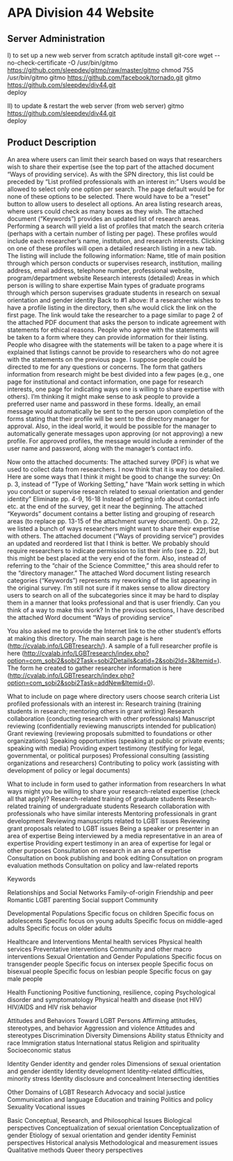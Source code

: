 APA Division 44 Website
===================

Server Administration
---------------------

I) to set up a new web server from scratch
    aptitude install git-core
    wget --no-check-certificate -O /usr/bin/gitmo https://github.com/sleepdev/gitmo/raw/master/gitmo
    chmod 755 /usr/bin/gitmo
    gitmo https://github.com/facebook/tornado.git
    gitmo https://github.com/sleepdev/div44.git     
    deploy

II) to update & restart the web server
    (from web server)
    gitmo https://github.com/sleepdev/div44.git     
    deploy

Product Description
---------------------   

An area where users can limit their search based on ways that researchers wish to share their expertise (see the top part of the attached document “Ways of providing service). As with the SPN directory, this list could be preceded by “List profiled professionals with an interest in:” Users would be allowed to select only one option per search. The page default would be for none of these options to be selected. There would have to be a “reset” button to allow users to deselect all options.
An area listing research areas, where users could check as many boxes as they wish. The attached document (“Keywords”) provides an updated list of research areas.
Performing a search will yield a list of profiles that match the search criteria (perhaps with a certain number of listing per page). These profiles would include each researcher’s name, institution, and research interests.
Clicking on one of these profiles will open a detailed research listing in a new tab. The listing will include the following information:
Name, title of main position through which person conducts or supervises research, institution, mailing address, email address, telephone number, professional website, program/department website
Research interests (detailed)
Areas in which person is willing to share expertise
Main types of graduate programs through which person supervises graduate students in research on sexual orientation and gender identity
Back to #1 above: If a researcher wishes to have a profile listing in the directory, then s/he would click the link on the first page. The link would take the researcher to a page similar to page 2 of the attached PDF document that asks the person to indicate agreement with statements for ethical reasons. People who agree with the statements will be taken to a form where they can provide information for their listing. People who disagree with the statements will be taken to a page where it is explained that listings cannot be provide to researchers who do not agree with the statements on the previous page. I suppose people could be directed to me for any questions or concerns.
The form that gathers information from research might be best divided into a few pages (e.g., one page for institutional and contact information, one page for research interests, one page for indicating ways one is willing to share expertise with others). I’m thinking it might make sense to ask people to provide a preferred user name and password in these forms. Ideally, an email message would automatically be sent to the person upon completion of the forms stating that their profile will be sent to the directory manager for approval. Also, in the ideal world, it would be possible for the manager to automatically generate messages upon approving (or not approving) a new profile. For approved profiles, the message would include a reminder of the user name and password, along with the manager’s contact info.
 
Now onto the attached documents:
The attached survey (PDF) is what we used to collect data from researchers. I now think that it is way too detailed. Here are some ways that I think it might be good to change the survey:
On p. 3, instead of “Type of Working Setting,” have “Main work setting in which you conduct or supervise research related to sexual orientation and gender identity”
Eliminate pp. 4-9, 16-18
Instead of getting info about contact info etc. at the end of the survey, get it near the beginning.
The attached “Keywords” document contains a better listing and grouping of research areas (to replace pp. 13-15 of the attachment survey document).
On p. 22, we listed a bunch of ways researchers might want to share their expertise with others. The attached document (“Ways of providing service”) provides an updated and reordered list that I think is better.
We probably should require researchers to indicate permission to list their info (see p. 22), but this might be best placed at the very end of the form. Also, instead of referring to the “chair of the Science Committee,” this area should refer to the “directory manager.”
The attached Word document listing research categories (“Keywords”) represents my reworking of the list appearing in the original survey. I’m still not sure if it makes sense to allow directory users to search on all of the subcategories since it may be hard to display them in a manner that looks professional and that is user friendly. Can you think of a way to make this work?
In the previous sections, I have described the attached Word document “Ways of providing service”
 
You also asked me to provide the Internet link to the other student’s efforts at making this directory. The main search page is here (http://cvalab.info/LGBTresearch/). A sample of a full researcher profile is here (http://cvalab.info/LGBTresearch/index.php?option=com_sobi2&sobi2Task=sobi2Details&catid=2&sobi2Id=3&Itemid=). The form he created to gather researcher information is here (http://cvalab.info/LGBTresearch/index.php?option=com_sobi2&sobi2Task=addNew&Itemid=0).







What to include on page where directory users choose search criteria
List profiled professionals with an interest in:
Research training (training students in research; mentoring others in grant writing)
Research collaboration (conducting research with other professionals)
Manuscript reviewing (confidentially reviewing manuscripts intended for publication) Grant reviewing (reviewing proposals submitted to foundations or other organizations)
Speaking opportunities (speaking at public or private events; speaking with media)
Providing expert testimony (testifying for legal, governmental, or political purposes) 
Professional consulting (assisting organizations and researchers)
Contributing to policy work (assisting with development of policy or legal documents)

What to include in form used to gather information from researchers
In what ways might you be willing to share your research-related expertise (check all that apply)?
Research-related training of graduate students
Research-related training of undergraduate students 
Research collaboration with professionals who have similar interests 
Mentoring professionals in grant development
Reviewing manuscripts related to LGBT issues
Reviewing grant proposals related to LGBT issues
Being a speaker or presenter in an area of expertise 
Being interviewed by a media representative in an area of expertise
Providing expert testimony in an area of expertise for legal or other purposes
Consultation on research in an area of expertise 
Consultation on book publishing and book editing
Consultation on program evaluation methods
Consultation on policy and law-related reports






Keywords

Relationships and Social Networks
Family-of-origin
Friendship and peer
Romantic
LGBT parenting
Social support
Community

Developmental Populations
Specific focus on children
Specific focus on adolescents
Specific focus on young adults
Specific focus on middle-aged adults
Specific focus on older adults

Healthcare and Interventions
Mental health services
Physical health services
Preventative interventions
Community and other macro interventions
Sexual Orientation and Gender Populations
Specific focus on transgender people
Specific focus on intersex people
Specific focus on bisexual people
Specific focus on lesbian people
Specific focus on gay male people

Health Functioning
Positive functioning, resilience, coping
Psychological disorder and symptomatology
Physical health and disease (not HIV)
HIV/AIDS and HIV risk behavior

Attitudes and Behaviors Toward LGBT Persons
Affirming attitudes, stereotypes, and behavior 
Aggression and violence
Attitudes and stereotypes
Discrimination
Diversity Dimensions
Ability status
Ethnicity and race
Immigration status
International status
Religion and spirituality 
Socioeconomic status

Identity
Gender identity and gender roles
Dimensions of sexual orientation and gender identity 
Identity development
Identity-related difficulties, minority stress
Identity disclosure and concealment
Intersecting identities

Other Domains of LGBT Research
Advocacy and social justice
Communication and language
Education and training
Politics and policy
Sexuality 
Vocational issues

Basic Conceptual, Research, and Philosophical Issues
Biological perspectives
Conceptualization of sexual orientation
Conceptualization of gender
Etiology of sexual orientation and gender identity 
Feminist perspectives
Historical analysis
Methodological and measurement issues 
Qualitative methods
Queer theory perspectives


